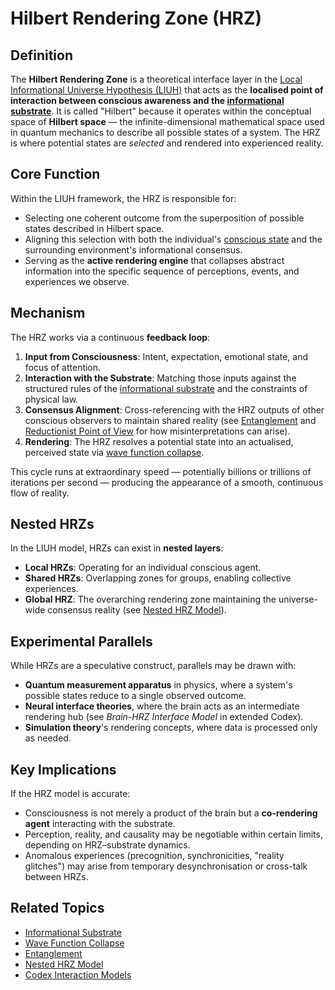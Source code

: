 # Hilbert Rendering Zone (HRZ)

## Definition
The **Hilbert Rendering Zone** is a theoretical interface layer in the [Local Informational Universe Hypothesis (LIUH)](README.md) that acts as the **localised point of interaction between conscious awareness and the [informational substrate](informational-substrate.md)**. It is called "Hilbert" because it operates within the conceptual space of **Hilbert space** — the infinite-dimensional mathematical space used in quantum mechanics to describe all possible states of a system. The HRZ is where potential states are *selected* and rendered into experienced reality.

## Core Function
Within the LIUH framework, the HRZ is responsible for:
- Selecting one coherent outcome from the superposition of possible states described in Hilbert space.
- Aligning this selection with both the individual's [conscious state](codex-interaction-models.md) and the surrounding environment's informational consensus.
- Serving as the **active rendering engine** that collapses abstract information into the specific sequence of perceptions, events, and experiences we observe.

## Mechanism
The HRZ works via a continuous **feedback loop**:
1. **Input from Consciousness**: Intent, expectation, emotional state, and focus of attention.
2. **Interaction with the Substrate**: Matching those inputs against the structured rules of the [informational substrate](informational-substrate.md) and the constraints of physical law.
3. **Consensus Alignment**: Cross-referencing with the HRZ outputs of other conscious observers to maintain shared reality (see [Entanglement](entanglement.md) and [Reductionist Point of View](reductionist-point-of-view.md) for how misinterpretations can arise).
4. **Rendering**: The HRZ resolves a potential state into an actualised, perceived state via [wave function collapse](wave-function-collapse.md).

This cycle runs at extraordinary speed — potentially billions or trillions of iterations per second — producing the appearance of a smooth, continuous flow of reality.

## Nested HRZs
In the LIUH model, HRZs can exist in **nested layers**:
- **Local HRZs**: Operating for an individual conscious agent.
- **Shared HRZs**: Overlapping zones for groups, enabling collective experiences.
- **Global HRZ**: The overarching rendering zone maintaining the universe-wide consensus reality (see [Nested HRZ Model](nested-hrz-model.md)).

## Experimental Parallels
While HRZs are a speculative construct, parallels may be drawn with:
- **Quantum measurement apparatus** in physics, where a system's possible states reduce to a single observed outcome.
- **Neural interface theories**, where the brain acts as an intermediate rendering hub (see *Brain-HRZ Interface Model* in extended Codex).
- **Simulation theory**'s rendering concepts, where data is processed only as needed.

## Key Implications
If the HRZ model is accurate:
- Consciousness is not merely a product of the brain but a **co-rendering agent** interacting with the substrate.
- Perception, reality, and causality may be negotiable within certain limits, depending on HRZ–substrate dynamics.
- Anomalous experiences (precognition, synchronicities, "reality glitches") may arise from temporary desynchronisation or cross-talk between HRZs.

## Related Topics
- [Informational Substrate](informational-substrate.md)
- [Wave Function Collapse](wave-function-collapse.md)
- [Entanglement](entanglement.md)
- [Nested HRZ Model](nested-hrz-model.md)
- [Codex Interaction Models](codex-interaction-models.md)
